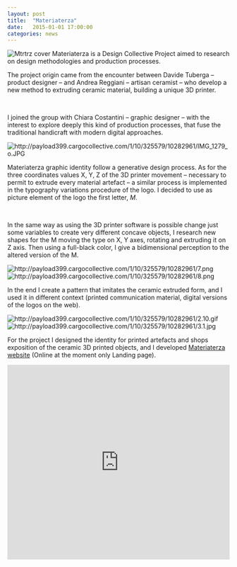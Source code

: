 ```yaml
---
layout: post
title:  "Materiaterza"
date:   2015-01-01 17:00:00
categories: news
---
```

<img src="http://payload399.cargocollective.com/1/10/325579/10282961/2.9.gif" alt="Mtrtrz cover">
Materiaterza is a Design Collective Project aimed to research on design methodologies and production processes.

The project origin came from the encounter between Davide Tuberga – product designer – and Andrea Reggiani – artisan ceramist – who develop a new method to extruding ceramic material, building a unique 3D printer.

<img src="http://payload399.cargocollective.com/1/10/325579/10282961/IMGP0924.JPG" alt="">

<img src="http://payload399.cargocollective.com/1/10/325579/10282961/IMGP0929.JPG" alt="">

I joined the group with Chiara Costantini – graphic designer – with the interest to explore deeply this kind of production processes, that fuse the traditional handicraft with modern digital approaches.

<img src="" alt="http://payload399.cargocollective.com/1/10/325579/10282961/IMG_1279_o.JPG" alt="">

Materiaterza graphic identity follow a generative design process. As for the three coordinates values X, Y, Z of the 3D printer movement – necessary to permit to extrude every material artefact – a similar process is implemented in the typography variations procedure of the logo. I decided to use as picture element of the logo the first letter, <i>M</i>.

<img src="http://payload399.cargocollective.com/1/10/325579/10282961/1.png" alt="">

<img src="http://payload399.cargocollective.com/1/10/325579/10282961/2.png" alt="">

In the same way as using the 3D printer software is possible change just some variables to create very different concave objects, I research new shapes for the M moving the type on X, Y axes, rotating and extruding it on Z axis. Then using a full-black color, I give a bidimensional perception to the altered version of the M.

<img src="" alt="http://payload399.cargocollective.com/1/10/325579/10282961/7.png" alt="">

<img src="" alt="http://payload399.cargocollective.com/1/10/325579/10282961/8.png" alt="">

In the end I create a pattern that imitates the ceramic extruded form, and I used it in different context (printed communication material, digital versions of the logos on the web).

<img src="" alt="http://payload399.cargocollective.com/1/10/325579/10282961/2.10.gif" alt="">

<img src="" alt="http://payload399.cargocollective.com/1/10/325579/10282961/3.1.jpg" alt="">

For the project I designed the identity for printed artefacts and shops exposition of the ceramic 3D printed objects, and I developed <a href="http://materiaterza.com/" target="_blank">Materiaterza website</a> (Online at the moment only Landing page).

<iframe src="https://player.vimeo.com/video/107600122?color=e74c3c&title=0&byline=0&portrait=0" width="100%" height="440" frameborder="0" webkitallowfullscreen mozallowfullscreen allowfullscreen></iframe>
